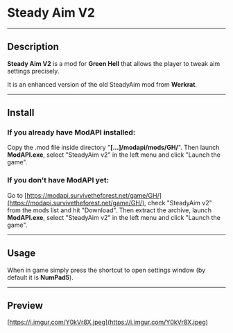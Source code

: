 # Steady Aim V2

----

## Description
__Steady Aim V2__ is a mod for __Green Hell__ that allows the player to tweak aim settings precisely.

It is an enhanced version of the old SteadyAim mod from __Werkrat__.

----

## Install
### If you already have ModAPI installed:
Copy the .mod file inside directory "__[...]/modapi/mods/GH/__". Then launch __ModAPI.exe__, select "SteadyAim v2" in the left menu and click "Launch the game".

### If you don't have ModAPI yet:
Go to [https://modapi.survivetheforest.net/game/GH/](https://modapi.survivetheforest.net/game/GH/), check "SteadyAim v2" from the mods list and hit "Download". Then extract the archive, launch __ModAPI.exe__, select "SteadyAim v2" in the left menu and click "Launch the game".

----

## Usage
When in game simply press the shortcut to open settings window (by default it is __NumPad5__).

----

## Preview
[https://i.imgur.com/Y0kVr8X.jpeg](https://i.imgur.com/Y0kVr8X.jpeg)

